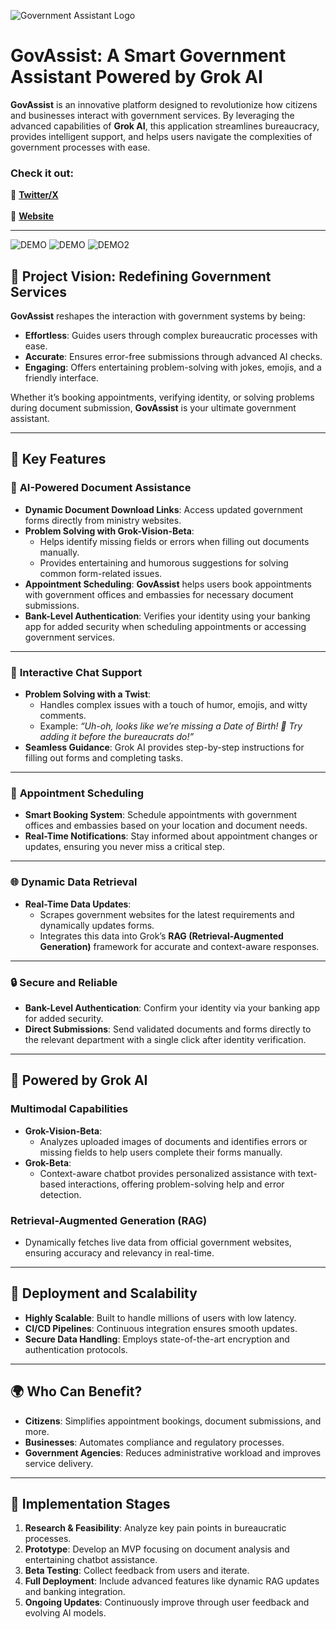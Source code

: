 ![Government Assistant Logo](https://raw.githubusercontent.com/nesistor/GovAssist/main/GovAssist.png)

# GovAssist: A Smart Government Assistant Powered by Grok AI

**GovAssist** is an innovative platform designed to revolutionize how citizens and businesses interact with government services. By leveraging the advanced capabilities of **Grok AI**, this application streamlines bureaucracy, provides intelligent support, and helps users navigate the complexities of government processes with ease.

### **Check it out:**
🔗 **[Twitter/X](https://x.com/gov_assist)** <br>  
🔗 **[Website](https://govassist.online)**


---

![DEMO](https://github.com/nesistor/GovGiggler/blob/main/xai9.png)
![DEMO](https://github.com/nesistor/GovGiggler/blob/main/xai7.png)
![DEMO2](https://github.com/nesistor/GovGiggler/blob/main/xai8.png)

## 🚀 Project Vision: Redefining Government Services

**GovAssist** reshapes the interaction with government systems by being:

- **Effortless**: Guides users through complex bureaucratic processes with ease.
- **Accurate**: Ensures error-free submissions through advanced AI checks.
- **Engaging**: Offers entertaining problem-solving with jokes, emojis, and a friendly interface.

Whether it’s booking appointments, verifying identity, or solving problems during document submission, **GovAssist** is your ultimate government assistant.

---

## 🌟 Key Features

### 📝 **AI-Powered Document Assistance**
- **Dynamic Document Download Links**: Access updated government forms directly from ministry websites.
- **Problem Solving with Grok-Vision-Beta**:
    - Helps identify missing fields or errors when filling out documents manually.
    - Provides entertaining and humorous suggestions for solving common form-related issues.
- **Appointment Scheduling**: **GovAssist** helps users book appointments with government offices and embassies for necessary document submissions.
- **Bank-Level Authentication**: Verifies your identity using your banking app for added security when scheduling appointments or accessing government services.

---

### 🤖 **Interactive Chat Support**
- **Problem Solving with a Twist**:
    - Handles complex issues with a touch of humor, emojis, and witty comments.
    - Example: *“Uh-oh, looks like we’re missing a Date of Birth! 🍼 Try adding it before the bureaucrats do!”*
- **Seamless Guidance**: Grok AI provides step-by-step instructions for filling out forms and completing tasks.

---

### 📅 **Appointment Scheduling**
- **Smart Booking System**: Schedule appointments with government offices and embassies based on your location and document needs.
- **Real-Time Notifications**: Stay informed about appointment changes or updates, ensuring you never miss a critical step.

---

### 🌐 **Dynamic Data Retrieval**
- **Real-Time Data Updates**:
    - Scrapes government websites for the latest requirements and dynamically updates forms.
    - Integrates this data into Grok’s **RAG (Retrieval-Augmented Generation)** framework for accurate and context-aware responses.

---

### 🔒 **Secure and Reliable**
- **Bank-Level Authentication**: Confirm your identity via your banking app for added security.
- **Direct Submissions**: Send validated documents and forms directly to the relevant department with a single click after identity verification.

---

## 🧠 Powered by Grok AI

### Multimodal Capabilities
- **Grok-Vision-Beta**:
    - Analyzes uploaded images of documents and identifies errors or missing fields to help users complete their forms manually.
- **Grok-Beta**:
    - Context-aware chatbot provides personalized assistance with text-based interactions, offering problem-solving help and error detection.

### Retrieval-Augmented Generation (RAG)
- Dynamically fetches live data from official government websites, ensuring accuracy and relevancy in real-time.

---

## 📌 Deployment and Scalability

- **Highly Scalable**: Built to handle millions of users with low latency.
- **CI/CD Pipelines**: Continuous integration ensures smooth updates.
- **Secure Data Handling**: Employs state-of-the-art encryption and authentication protocols.

---

## 🌍 Who Can Benefit?

- **Citizens**: Simplifies appointment bookings, document submissions, and more.
- **Businesses**: Automates compliance and regulatory processes.
- **Government Agencies**: Reduces administrative workload and improves service delivery.


---

## 📅 Implementation Stages

1. **Research & Feasibility**: Analyze key pain points in bureaucratic processes.
2. **Prototype**: Develop an MVP focusing on document analysis and entertaining chatbot assistance.
3. **Beta Testing**: Collect feedback from users and iterate.
4. **Full Deployment**: Include advanced features like dynamic RAG updates and banking integration.
5. **Ongoing Updates**: Continuously improve through user feedback and evolving AI models.

